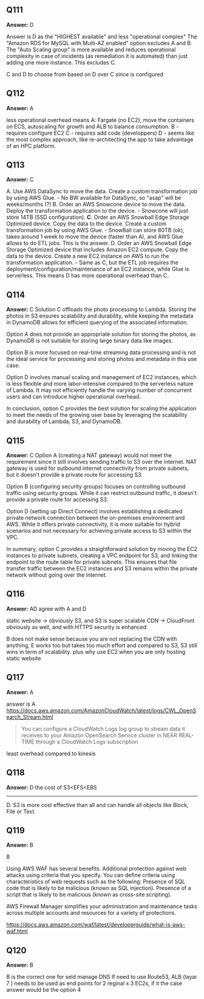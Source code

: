 ## Q111

**Answer:** D

Answer is D as the "HIGHEST available" and less "operational complex"
The "Amazon RDS for MySQL with Multi-AZ enabled" option excludes A and B
The "Auto Scaling group" is more available and reduces operational complexity in case of incidents (as remediation it is automated) than just adding one more instance. This excludes C.

C and D to choose from based on
D over C since is configured

## Q112

**Answer:** A

less operational overhead means A: Fargate (no EC2), move the containers on ECS, autoscaling for growth and ALB to balance consumption.
B - requires configure EC2
C - requires add code (developpers)
D - seems like the most complex approach, like re-architecting the app to take advantage of an HPC platform.

## Q113

**Answer:** C

A. Use AWS DataSync to move the data. Create a custom transformation job by using AWS Glue. - No BW available for DataSync, so "asap" will be weeks/months (?)
B. Order an AWS Snowcone device to move the data. Deploy the transformation application to the device. - Snowcone will just store 14TB (SSD configuration).
**C**. Order an AWS Snowball Edge Storage Optimized device. Copy the data to the device. Create a custom transformation job by using AWS Glue. - SnowBall can store 80TB (ok), takes around 1 week to move the device (faster than A), and AWS Glue allows to do ETL jobs. This is the answer.
D. Order an AWS Snowball Edge Storage Optimized device that includes Amazon EC2 compute. Copy the data to the device. Create a new EC2 instance on AWS to run the transformation application. - Same as C, but the ETL job requires the deployment/configuration/maintenance of an EC2 instance, while Glue is serverless. This means D has more operational overhead than C.

## Q114

**Answer:** C
Solution C offloads the photo processing to Lambda. Storing the photos in S3 ensures scalability and durability, while keeping the metadata in DynamoDB allows for efficient querying of the associated information.

Option A does not provide an appropriate solution for storing the photos, as DynamoDB is not suitable for storing large binary data like images.

Option B is more focused on real-time streaming data processing and is not the ideal service for processing and storing photos and metadata in this use case.

Option D involves manual scaling and management of EC2 instances, which is less flexible and more labor-intensive compared to the serverless nature of Lambda. It may not efficiently handle the varying number of concurrent users and can introduce higher operational overhead.

In conclusion, option C provides the best solution for scaling the application to meet the needs of the growing user base by leveraging the scalability and durability of Lambda, S3, and DynamoDB.

## Q115

**Answer:** C
Option A (creating a NAT gateway) would not meet the requirement since it still involves sending traffic to S3 over the internet. NAT gateway is used for outbound internet connectivity from private subnets, but it doesn't provide a private route for accessing S3.

Option B (configuring security groups) focuses on controlling outbound traffic using security groups. While it can restrict outbound traffic, it doesn't provide a private route for accessing S3.

Option D (setting up Direct Connect) involves establishing a dedicated private network connection between the on-premises environment and AWS. While it offers private connectivity, it is more suitable for hybrid scenarios and not necessary for achieving private access to S3 within the VPC.

In summary, option C provides a straightforward solution by moving the EC2 instances to private subnets, creating a VPC endpoint for S3, and linking the endpoint to the route table for private subnets. This ensures that file transfer traffic between the EC2 instances and S3 remains within the private network without going over the internet.

## Q116

**Answer:** AD
agree with A and D

static website -> obviously S3, and S3 is super scalable
CDN -> CloudFront obviously as well, and with HTTPS security is enhanced.

B does not make sense because you are not replacing the CDN with anything,
E works too but takes too much effort and compared to S3, S3 still wins in term of scalability. plus why use EC2 when you are only hosting static website

## Q117 

**Answer:** A

answer is A
https://docs.aws.amazon.com/AmazonCloudWatch/latest/logs/CWL_OpenSearch_Stream.html

> You can configure a CloudWatch Logs log group to stream data it receives to your Amazon OpenSearch Service cluster in NEAR REAL-TIME through a CloudWatch Logs subscription

least overhead compared to kinesis

## Q118

**Answer:** D
the cost of S3<EFS<EBS

----
D. S3 is more cost effective than all and can handle all objects like Block, File or Text.

## Q119

**Answer:** B

B

Using AWS WAF has several benefits. Additional protection against web attacks using criteria that you specify. You can define criteria using characteristics of web requests such as the following:
Presence of SQL code that is likely to be malicious (known as SQL injection).
Presence of a script that is likely to be malicious (known as cross-site scripting).

AWS Firewall Manager simplifies your administration and maintenance tasks across multiple accounts and resources for a variety of protections.

https://docs.aws.amazon.com/waf/latest/developerguide/what-is-aws-waf.html

## Q120

**Answer:** B

B is the correct one for seld manage DNS
If need to use Route53, ALB (layar 7 ) needs to be used as end points for 2 reginal x 3 EC2s, if it the case answer would be the option 4

